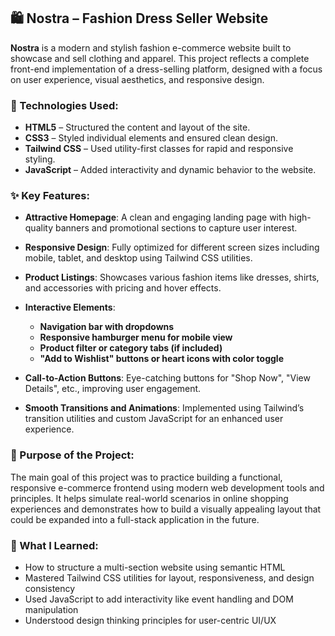 ## 🛍️ Nostra – Fashion Dress Seller Website

**Nostra** is a modern and stylish fashion e-commerce website built to showcase and sell clothing and apparel. This project reflects a complete front-end implementation of a dress-selling platform, designed with a focus on user experience, visual aesthetics, and responsive design.

### 🔧 Technologies Used:

* **HTML5** – Structured the content and layout of the site.
* **CSS3** – Styled individual elements and ensured clean design.
* **Tailwind CSS** – Used utility-first classes for rapid and responsive styling.
* **JavaScript** – Added interactivity and dynamic behavior to the website.

### ✨ Key Features:

* **Attractive Homepage**: A clean and engaging landing page with high-quality banners and promotional sections to capture user interest.
* **Responsive Design**: Fully optimized for different screen sizes including mobile, tablet, and desktop using Tailwind CSS utilities.
* **Product Listings**: Showcases various fashion items like dresses, shirts, and accessories with pricing and hover effects.
* **Interactive Elements**:

  * **Navigation bar with dropdowns**
  * **Responsive hamburger menu for mobile view**
  * **Product filter or category tabs (if included)**
  * **"Add to Wishlist" buttons or heart icons with color toggle**
* **Call-to-Action Buttons**: Eye-catching buttons for "Shop Now", "View Details", etc., improving user engagement.
* **Smooth Transitions and Animations**: Implemented using Tailwind’s transition utilities and custom JavaScript for an enhanced user experience.

### 🎯 Purpose of the Project:

The main goal of this project was to practice building a functional, responsive e-commerce frontend using modern web development tools and principles. It helps simulate real-world scenarios in online shopping experiences and demonstrates how to build a visually appealing layout that could be expanded into a full-stack application in the future.

### 🧠 What I Learned:

* How to structure a multi-section website using semantic HTML
* Mastered Tailwind CSS utilities for layout, responsiveness, and design consistency
* Used JavaScript to add interactivity like event handling and DOM manipulation
* Understood design thinking principles for user-centric UI/UX


